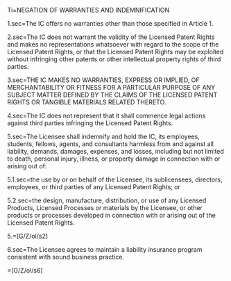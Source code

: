 Ti=NEGATION OF WARRANTIES AND INDEMNIFICATION

1.sec=The IC offers no warranties other than those specified in Article 1.

2.sec=The IC does not warrant the validity of the Licensed Patent Rights and makes no representations whatsoever with regard to the scope of the Licensed Patent Rights, or that the Licensed Patent Rights may be exploited without infringing other patents or other intellectual property rights of third parties.

3.sec=THE IC MAKES NO WARRANTIES, EXPRESS OR IMPLIED, OF MERCHANTABILITY OR FITNESS FOR A PARTICULAR PURPOSE OF ANY SUBJECT MATTER DEFINED BY THE CLAIMS OF THE LICENSED PATENT RIGHTS OR TANGIBLE MATERIALS RELATED THERETO.

4.sec=The IC does not represent that it shall commence legal actions against third parties infringing the Licensed Patent Rights.

5.sec=The Licensee shall indemnify and hold the IC, its employees, students, fellows, agents, and consultants harmless from and against all liability, demands, damages, expenses, and losses, including but not limited to death, personal injury, illness, or property damage in connection with or arising out of:

5.1.sec=the use by or on behalf of the Licensee, its sublicensees, directors, employees, or third parties of any Licensed Patent Rights; or

5.2.sec=the design, manufacture, distribution, or use of any Licensed Products, Licensed Processes or materials by the Licensee, or other products or processes developed in connection with or arising out of the Licensed Patent Rights.

5.=[G/Z/ol/s2]

6.sec=The Licensee agrees to maintain a liability insurance program consistent with sound business practice.

=[G/Z/ol/s6]
